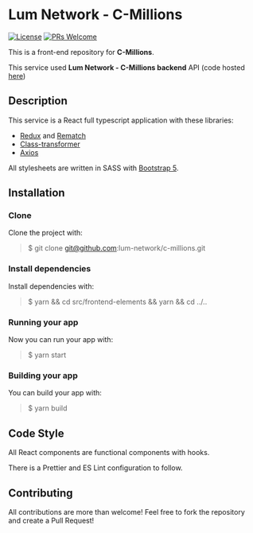 # Lum Network - C-Millions

[![License](https://img.shields.io/badge/License-Apache%202.0-blue.svg)](https://opensource.org/licenses/Apache-2.0)
[![PRs Welcome](https://img.shields.io/badge/PRs-welcome-brightgreen.svg)](https://github.com/lum-network/c-millions/pulls)

This is a front-end repository for **C-Millions**.

This service used **Lum Network - C-Millions backend** API (code hosted [here](https://github.com/lum-network/c-millions-backend))

## Description

This service is a React full typescript application with these libraries:

- [Redux](https://react-redux.js.org/) and [Rematch](https://rematchjs.org/)
- [Class-transformer](https://github.com/typestack/class-transformer)
- [Axios](https://github.com/axios/axios)

All stylesheets are written in SASS with [Bootstrap 5](https://getbootstrap.com/).

## Installation

### Clone

Clone the project with:

> $ git clone git@github.com:lum-network/c-millions.git

### Install dependencies

Install dependencies with:

> $ yarn && cd src/frontend-elements && yarn && cd ../..

### Running your app

Now you can run your app with:

> $ yarn start

### Building your app

You can build your app with:

> $ yarn build

## Code Style

All React components are functional components with hooks.

There is a Prettier and ES Lint configuration to follow.

## Contributing

All contributions are more than welcome! Feel free to fork the repository and create a Pull Request!

